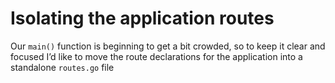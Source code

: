 # Isolating the application routes

Our `main()` function is beginning to get a bit crowded, so to keep it clear and focused I’d like
to move the route declarations for the application into a standalone `routes.go` file
